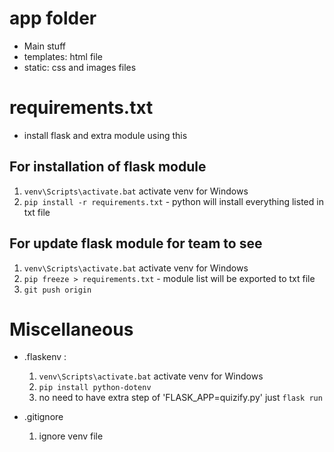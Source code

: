 # app folder
- Main stuff
- templates: html file
- static: css and images files

# requirements.txt
- install flask and extra module using this
## For installation of flask module
1. `venv\Scripts\activate.bat` activate venv for Windows
2. `pip install -r requirements.txt` - python will install everything listed in txt file

## For update flask module for team to see
1. `venv\Scripts\activate.bat` activate venv for Windows
2. `pip freeze > requirements.txt` - module list will be exported to txt file
3. `git push origin`

# Miscellaneous
- .flaskenv : 
    1. `venv\Scripts\activate.bat` activate venv for Windows
    2. `pip install python-dotenv`
    3. no need to have extra step of 'FLASK_APP=quizify.py' just `flask run`

- .gitignore
    1. ignore venv file

